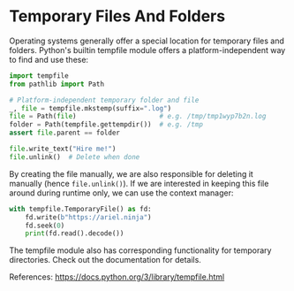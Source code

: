 # Temporary Files And Folders

Operating systems generally offer a special location for temporary files and folders. Python's builtin tempfile module offers a platform-independent way to find and use these:
```python
import tempfile
from pathlib import Path

# Platform-independent temporary folder and file
_, file = tempfile.mkstemp(suffix=".log")
file = Path(file)                     # e.g. /tmp/tmp1wyp7b2n.log
folder = Path(tempfile.gettempdir())  # e.g. /tmp
assert file.parent == folder

file.write_text("Hire me!")
file.unlink()  # Delete when done
```

By creating the file manually, we are also responsible for deleting it manually (hence `file.unlink()`). If we are interested in keeping this file around during runtime only, we can use the context manager:
```python
with tempfile.TemporaryFile() as fd:
    fd.write(b"https://ariel.ninja")
    fd.seek(0)
    print(fd.read().decode())
```

The tempfile module also has corresponding functionality for temporary directories. Check out the documentation for details.

References:
https://docs.python.org/3/library/tempfile.html
